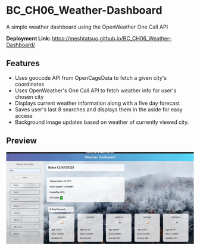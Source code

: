 # BC_CH06_Weather-Dashboard

A simple weather dashboard using the OpenWeather One Call API

<b>Deployment Link: </b> https://meshtatsuo.github.io/BC_CH06_Weather-Dashboard/ 

## Features

<ul>
<li> Uses geocode API from OpenCageData to fetch a given city's coordinates</li>
<li> Uses OpenWeather's One Call API to fetch weather info for user's chosen city</li>
<li> Displays current weather information along with a five day forecast</li>
<li> Saves user's last 8 searches and displays them in the aside for easy access</li>
<li> Background image updates based on weather of currently viewed city.</li>
</ul>

## Preview

![Site Preview](./assets/images/sitePreview.jpg)